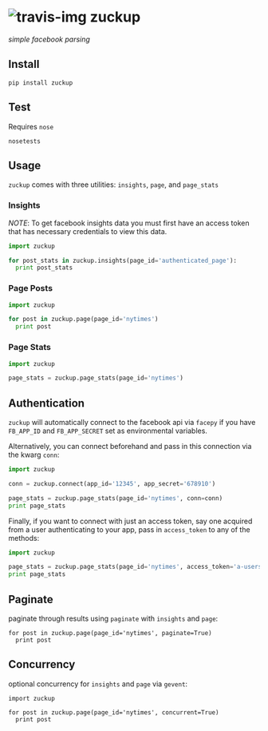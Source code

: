 ![travis-img](https://travis-ci.org/newslynx/zuckup.svg)
zuckup
======
_simple facebook parsing_

## Install
```
pip install zuckup
```

## Test
Requires `nose`
```
nosetests
```

## Usage
`zuckup` comes with three utilities: `insights`, `page`, and `page_stats`

### Insights

*NOTE*: To get facebook insights data you must first have an access token that has necessary credentials to view this data.
```python
import zuckup

for post_stats in zuckup.insights(page_id='authenticated_page'):
  print post_stats
```

### Page Posts

```python
import zuckup

for post in zuckup.page(page_id='nytimes')
  print post 
```

### Page Stats

```python
import zuckup

page_stats = zuckup.page_stats(page_id='nytimes')
```

## Authentication
`zuckup` will automatically connect to the facebook api via `facepy` if you have `FB_APP_ID` and `FB_APP_SECRET` set as environmental variables.

Alternatively, you can connect beforehand and pass in this connection via the kwarg `conn`:

```python
import zuckup

conn = zuckup.connect(app_id='12345', app_secret='678910')

page_stats = zuckup.page_stats(page_id='nytimes', conn=conn)
print page_stats
```

Finally, if you want to connect with just an access token, say one acquired from a user authenticating to your app, pass in `access_token` to any of the methods:

```python
import zuckup

page_stats = zuckup.page_stats(page_id='nytimes', access_token='a-users-access-token')
print page_stats
```

## Paginate
paginate through results using `paginate` with `insights` and  `page`:
```
for post in zuckup.page(page_id='nytimes', paginate=True)
  print post 
```

## Concurrency
optional concurrency for `insights` and `page` via `gevent`:
```
import zuckup

for post in zuckup.page(page_id='nytimes', concurrent=True)
  print post 
```

